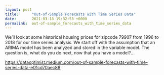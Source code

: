 ```yaml
---
layout: post
title:      "Out-of-Sample Forecasts with Time Series Data"
date:       2021-03-18 19:32:53 +0000
permalink:  out-of-sample_forecasts_with_time_series_data
---
```


We’ll look at some historical housing prices for zipcode 79907 from 1996 to 2018 for our time series analysis. We start off with the assumption that an ARIMA model has been analyzed and stored in the variable model. The question is, what do you do next, now that you have a model?...


https://dataoptimist.medium.com/out-of-sample-forecasts-with-time-series-data-e01cd70aec88

